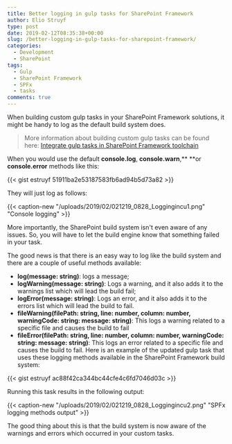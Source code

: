 ```yaml
---
title: Better logging in gulp tasks for SharePoint Framework
author: Elio Struyf
type: post
date: 2019-02-12T08:35:38+00:00
slug: /better-logging-in-gulp-tasks-for-sharepoint-framework/
categories:
  - Development
  - SharePoint
tags:
  - Gulp
  - SharePoint Framework
  - SPFx
  - tasks
comments: true
---
```


When building custom gulp tasks in your SharePoint Framework solutions, it might be handy to log as the default build system does.

> More information about building custom gulp tasks can be found here: [Integrate gulp tasks in SharePoint Framework toolchain](https://docs.microsoft.com/en-us/sharepoint/dev/spfx/toolchain/integrate-gulp-tasks-in-build-pipeline "Integrate gulp tasks in SharePoint Framework toolchain")

When you would use the default **console.log**, **console.warn**,**
**or **console.error** methods like this:

{{< gist estruyf 51911ba2e53187583fb6ad94b5d73a82 >}}

They will just log as follows:

{{< caption-new "/uploads/2019/02/021219_0828_Loggingincu1.png" "Console logging" >}}

More importantly, the SharePoint build system isn't even aware of any issues. So, you will have to let the build engine know that something failed in your task.

The good news is that there is an easy way to log like the build system and there are a couple of useful methods available:

*   **log(message: string)**: logs a message;
*   **logWarning(message: string)**: Logs a warning, and it also adds it to the warnings list which will lead the build fail;
*   **logError(message: string)**: Logs an error, and it also adds it to the errors list which will lead the build to fail.
*   **fileWarning(filePath: string, line: number, column: number, warningCode: string: message: string)**: This logs a warning related to a specific file and causes the build to fail
*   **fileError(filePath: string, line: number, column: number, warningCode: string: message: string)**: This logs an error related to a specific file and causes the build to fail.
Here is an example of the updated gulp task that uses these logging methods available in the SharePoint Framework build system:

{{< gist estruyf ac88f42ca344bc44cfe4c6fd7046d03c >}}

Running this task results in the following output:

{{< caption-new "/uploads/2019/02/021219_0828_Loggingincu2.png" "SPFx logging methods output" >}}

The good thing about this is that the build system is now aware of the warnings and errors which occurred in your custom tasks.